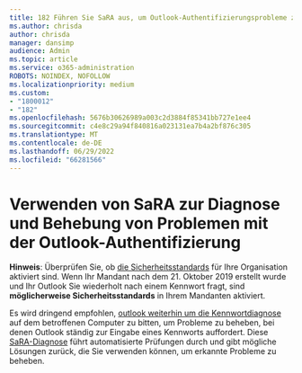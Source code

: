 ```yaml
---
title: 182 Führen Sie SaRA aus, um Outlook-Authentifizierungsprobleme zu diagnostizieren und zu beheben.
ms.author: chrisda
author: chrisda
manager: dansimp
audience: Admin
ms.topic: article
ms.service: o365-administration
ROBOTS: NOINDEX, NOFOLLOW
ms.localizationpriority: medium
ms.custom:
- "1800012"
- "182"
ms.openlocfilehash: 5676b30626989a003c2d3884f85341bb727e1ee4
ms.sourcegitcommit: c4e8c29a94f840816a023131ea7b4a2bf876c305
ms.translationtype: MT
ms.contentlocale: de-DE
ms.lasthandoff: 06/29/2022
ms.locfileid: "66281566"
---
```

# <a name="use-sara-to-diagnose-and-resolve-outlook-authentication-issues"></a>Verwenden von SaRA zur Diagnose und Behebung von Problemen mit der Outlook-Authentifizierung

**Hinweis**: Überprüfen Sie, ob [die Sicherheitsstandards](https://aka.ms/securitydefaults) für Ihre Organisation aktiviert sind. Wenn Ihr Mandant nach dem 21. Oktober 2019 erstellt wurde und Ihr Outlook Sie wiederholt nach einem Kennwort fragt, sind **möglicherweise Sicherheitsstandards** in Ihrem Mandanten aktiviert.

Es wird dringend empfohlen, [outlook weiterhin um die Kennwortdiagnose](https://aka.ms/SaRA-OutlookPwdPrompt-Alchemy) auf dem betroffenen Computer zu bitten, um Probleme zu beheben, bei denen Outlook ständig zur Eingabe eines Kennworts auffordert. Diese [SaRA-Diagnose](https://diagnostics.office.com/#/) führt automatisierte Prüfungen durch und gibt mögliche Lösungen zurück, die Sie verwenden können, um erkannte Probleme zu beheben.
